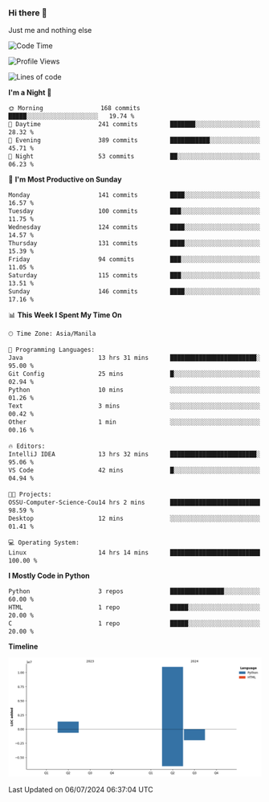 ### Hi there 👋

Just me and nothing else


<!--START_SECTION:waka-->
![Code Time](http://img.shields.io/badge/Code%20Time-472%20hrs%2054%20mins-blue)

![Profile Views](http://img.shields.io/badge/Profile%20Views-15-blue)

![Lines of code](https://img.shields.io/badge/From%20Hello%20World%20I%27ve%20Written-12.3%20million%20lines%20of%20code-blue)

**I'm a Night 🦉** 

```text
🌞 Morning                168 commits         █████░░░░░░░░░░░░░░░░░░░░   19.74 % 
🌆 Daytime                241 commits         ███████░░░░░░░░░░░░░░░░░░   28.32 % 
🌃 Evening                389 commits         ███████████░░░░░░░░░░░░░░   45.71 % 
🌙 Night                  53 commits          ██░░░░░░░░░░░░░░░░░░░░░░░   06.23 % 
```
📅 **I'm Most Productive on Sunday** 

```text
Monday                   141 commits         ████░░░░░░░░░░░░░░░░░░░░░   16.57 % 
Tuesday                  100 commits         ███░░░░░░░░░░░░░░░░░░░░░░   11.75 % 
Wednesday                124 commits         ████░░░░░░░░░░░░░░░░░░░░░   14.57 % 
Thursday                 131 commits         ████░░░░░░░░░░░░░░░░░░░░░   15.39 % 
Friday                   94 commits          ███░░░░░░░░░░░░░░░░░░░░░░   11.05 % 
Saturday                 115 commits         ███░░░░░░░░░░░░░░░░░░░░░░   13.51 % 
Sunday                   146 commits         ████░░░░░░░░░░░░░░░░░░░░░   17.16 % 
```


📊 **This Week I Spent My Time On** 

```text
🕑︎ Time Zone: Asia/Manila

💬 Programming Languages: 
Java                     13 hrs 31 mins      ████████████████████████░   95.00 % 
Git Config               25 mins             █░░░░░░░░░░░░░░░░░░░░░░░░   02.94 % 
Python                   10 mins             ░░░░░░░░░░░░░░░░░░░░░░░░░   01.26 % 
Text                     3 mins              ░░░░░░░░░░░░░░░░░░░░░░░░░   00.42 % 
Other                    1 min               ░░░░░░░░░░░░░░░░░░░░░░░░░   00.16 % 

🔥 Editors: 
IntelliJ IDEA            13 hrs 32 mins      ████████████████████████░   95.06 % 
VS Code                  42 mins             █░░░░░░░░░░░░░░░░░░░░░░░░   04.94 % 

🐱‍💻 Projects: 
OSSU-Computer-Science-Cou14 hrs 2 mins       █████████████████████████   98.59 % 
Desktop                  12 mins             ░░░░░░░░░░░░░░░░░░░░░░░░░   01.41 % 

💻 Operating System: 
Linux                    14 hrs 14 mins      █████████████████████████   100.00 % 
```

**I Mostly Code in Python** 

```text
Python                   3 repos             ███████████████░░░░░░░░░░   60.00 % 
HTML                     1 repo              █████░░░░░░░░░░░░░░░░░░░░   20.00 % 
C                        1 repo              █████░░░░░░░░░░░░░░░░░░░░   20.00 % 
```



**Timeline**

![Lines of Code chart](https://raw.githubusercontent.com/brutist/brutist/main/assets/bar_graph.png)


 Last Updated on 06/07/2024 06:37:04 UTC
<!--END_SECTION:waka-->
